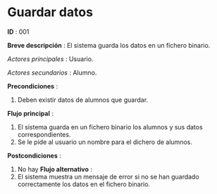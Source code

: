 # Guardar datos

**ID** : 001

**Breve descripción** : El sistema guarda los datos en un fichero binario.

*Actores principales* : Usuario.

*Actores secundarios* : Alumno.

**Precondiciones** : 
1. Deben existir datos de alumnos que guardar.

**Flujo principal** :
1. El sistema guarda en un fichero binario los alumnos y sus datos correspondientes.
2. Se le pide al usuario un nombre para el dichero de alumnos.

**Postcondiciones** :
1. No hay
**Flujo alternativo** :
1. El sistema muestra un mensaje de error si no se han guardado correctamente los datos en el fichero binario.

